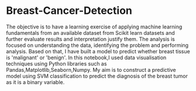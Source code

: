 # Breast-Cancer-Detection
The objective is to have a learning exercise of applying machine learning fundamentals from an available dataset from Scikit learn datasets and further evaluate results and interpretation justify them. 
The analysis is focused on understanding the data, identifying the problem and performing analysis. Based on that, I have built a model to predict whether breast tissue is 'malignant' or 'benign'. 
In this notebook,I used data visualisation techniques using Python libraries such as Pandas,Matplotlib,Seaborn,Numpy. 
My aim is to construct a predictive model using SVM classification to predict the diagnosis of the breast tumor as it is a binary variable. 
